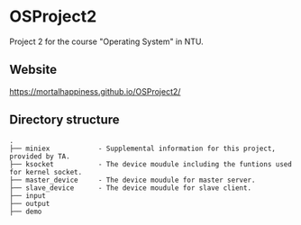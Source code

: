 # OSProject2
Project 2 for the course "Operating System" in NTU.

## Website
https://mortalhappiness.github.io/OSProject2/

## Directory structure

    .
    ├── miniex            - Supplemental information for this project, provided by TA.
    ├── ksocket           - The device moudule including the funtions used for kernel socket.
    ├── master_device     - The device moudule for master server.
    ├── slave_device      - The device moudule for slave client.
    ├── input
    ├── output
    ├── demo
